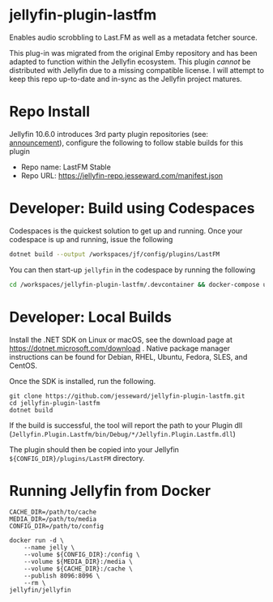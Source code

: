 # jellyfin-plugin-lastfm

Enables audio scrobbling to Last.FM as well as a metadata fetcher source.

This plug-in was migrated from the original Emby repository and has been adapted to function within the Jellyfin ecosystem. This plugin *cannot* be distributed with Jellyfin due to a missing compatible license. I will attempt to keep this repo up-to-date and in-sync as the Jellyfin project matures.

# Repo Install
Jellyfin 10.6.0 introduces 3rd party plugin repositories (see: [announcement](https://jellyfin.org/posts/plugin-updates/)), configure the following to follow stable builds for this plugin
* Repo name: LastFM Stable
* Repo URL: https://jellyfin-repo.jesseward.com/manifest.json

# Developer: Build using Codespaces

Codespaces is the quickest solution to get up and running. Once your codespace is up and running, issue the following

```sh
dotnet build --output /workspaces/jf/config/plugins/LastFM
```

You can then start-up `jellyfin` in the codespace by running the following

```sh
cd /workspaces/jellyfin-plugin-lastfm/.devcontainer && docker-compose up
```

# Developer: Local Builds


Install the .NET SDK on Linux or macOS, see the download page at https://dotnet.microsoft.com/download . Native package manager instructions can be found for Debian, RHEL, Ubuntu, Fedora, SLES, and CentOS.

Once the SDK is installed, run the following.

```
git clone https://github.com/jesseward/jellyfin-plugin-lastfm.git
cd jellyfin-plugin-lastfm
dotnet build
```

If the build is successful, the tool will report the path to your Plugin dll (`Jellyfin.Plugin.Lastfm/bin/Debug/*/Jellyfin.Plugin.Lastfm.dll`)

The plugin should then be copied into your Jellyfin `${CONFIG_DIR}/plugins/LastFM` directory.

# Running Jellyfin from Docker

```
CACHE_DIR=/path/to/cache
MEDIA_DIR=/path/to/media
CONFIG_DIR=/path/to/config

docker run -d \
    --name jelly \
    --volume ${CONFIG_DIR}:/config \
    --volume ${MEDIA_DIR}:/media \
    --volume ${CACHE_DIR}:/cache \
    --publish 8096:8096 \
    --rm \
jellyfin/jellyfin
```
